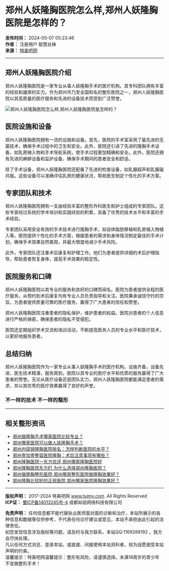 # 郑州人妖隆胸医院怎么样,郑州人妖隆胸医院是怎样的？

**发布时间：** 2024-05-07 05:23:46  
**作者：** 注册用户 聪慧丝袜  
**来源：** [特美吧网](https://www.tuimy.com)  

---

## 郑州人妖隆胸医院介绍

郑州人妖隆胸医院是一家专业从事人妖隆胸手术的医疗机构，其专科团队拥有丰富的经验和雄厚的实力。作为郑州市乃至全国知名的整形医院之一，郑州人妖隆胸医院以其高质量的医疗服务和先进的设备技术而受到广泛赞誉。

![郑州人妖隆胸医院怎么样,郑州人妖隆胸医院是怎样的？](https://ruli-app-admin.oss-cn-shanghai.aliyuncs.com/gallerys/40/93/4093e124acedcfbcf17cd4502dd48757.png)

## 医院设施和设备

郑州人妖隆胸医院拥有一流的设施和设备。首先，医院的手术室采用了最先进的无菌技术，确保手术过程中的卫生和安全。此外，医院还引进了先进的隆胸手术设备，如乳房植入物和手术导航系统，使手术过程更加精确和安全。此外，医院还拥有先进的麻醉设备和监护设备，确保手术期间的患者安全和舒适。

除了手术设备，郑州人妖隆胸医院还配备了先进的检查设备，如乳腺超声和乳腺磁共振。这些设备可以准确评估乳房的健康状况，帮助医生制定个性化的手术方案。

## 专家团队和技术

郑州人妖隆胸医院拥有一支由经验丰富的整形外科医生和护士组成的专家团队。这些专家经过系统的学术培训和实践经验的积累，具备了优秀的技术水平和丰富的手术经验。

专家团队采用安全有效的手术技术进行隆胸手术，如自体脂肪移植和乳房植入物植入等。医院提供个性化的手术方案，根据患者的需求和身体情况制定最佳的手术计划，确保手术效果自然美观，并最大限度地减少手术风险。

此外，专家团队还注重术后康复和护理工作。他们为患者提供详细的术后护理指导，帮助患者恢复身体，提高手术效果的稳定性。

## 医院服务和口碑

郑州人妖隆胸医院以其专业的服务和良好的口碑而闻名。医院为患者提供全程的医疗服务，从预约到术后康复均有专业人员负责指导和关注。医院秉承诚信守约的宗旨，为患者提供质量可靠的医疗服务，赢得了广大患者的信任和赞誉。

郑州人妖隆胸医院注重患者的隐私保护，维护患者的权益。医院对患者的个人信息进行严格的保密，确保患者的隐私不受侵犯。

医院还定期组织学术交流和培训活动，不断提高医务人员的专业水平和医疗技术，以更好地服务患者。

## 总结归纳

郑州人妖隆胸医院作为一家专业从事人妖隆胸手术的医疗机构，设施齐备，设备先进，医生技术精湛，服务周到。医院以其专业的医疗水平和优质的服务赢得了广大患者的赞誉。无论从医疗设备还是团队实力，郑州人妖隆胸医院都能满足患者的需求，并以其优秀的医疗效果赢得了良好的声誉。

### 不一样的技术 不一样的整形

---

## 相关整形资讯

- [郑州做隆胸手术哪家医院比较专业？](/news/479838.html)
- [郑州哪家医院可以做人妖隆胸手术？](/news/479891.html)
- [郑州内窥镜隆胸医院排名：怎样判断医院的水平？](/news/552515.html)
- [郑州壹加壹整容医院隆胸：术后注意事项有哪些？](/news/552565.html)
- [郑州隆胸医院一东方优评,郑州哪家隆胸医院好](/news/552646.html)
- [郑州隆胸医院东方盯,为什么选择郑州隆胸医院？](/news/552650.html)
- [郑州做隆胸整形医院,郑州哪家整形医院做隆胸效果好？](/news/587428.html)
- [郑州隆胸比较好的正规医院,郑州哪家医院隆胸效果好？](/news/587720.html)

---

**版权声明：** 2017-2024 特美吧网 www.tuimy.com .All Rights Reserved  
**ICP证：** [蜀ICP备14013245号-4](https://beian.miit.gov.cn/) 成都如丽网络科技有限公司  

**免责声明：** 任何信息都不能代替执业医师面对面的诊断和治疗，本站所展示的各种信息和数据等仅供参考，不代表任何诊疗建议或意见，本站不承担由此引起的法律责任。  
如您发现信息涉及版权等问题，请及时与我方联系，本站QQ:1169288192 ，我方会尽快处理。  
凡以任何方式浏览、登录本站，或直接、间接使用本站资料者，视为自愿接受本站声明的约束。  
温馨提示：特美吧网温馨提示：整形有风险，请谨慎选择。未满18周岁的青少年不宜做整形手术！